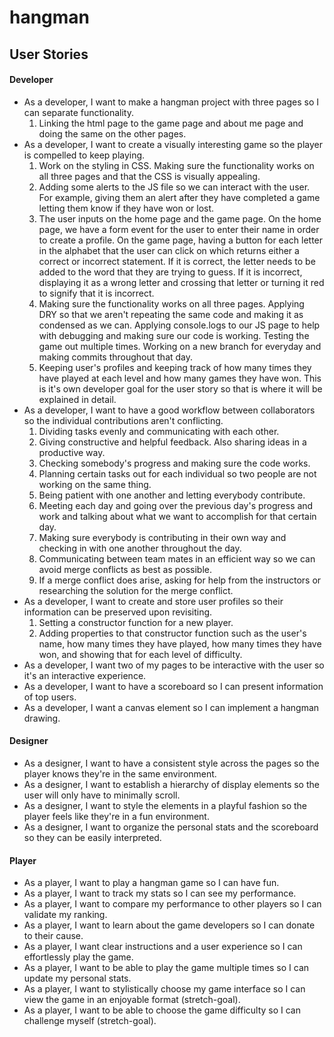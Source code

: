 # hangman

## User Stories
#### Developer
- As a developer, I want to make a hangman project with three pages so I can separate functionality.
  1. Linking the html page to the game page and about me page and doing the same on the other pages.
- As a developer, I want to create a visually interesting game so the player is compelled to keep playing.
  1. Work on the styling in CSS. Making sure the functionality works on all three pages and that the CSS is visually appealing.
  2. Adding some alerts to the JS file so we can interact with the user. For example, giving them an alert after they have completed a game letting them know if they have won or lost.
  3. The user inputs on the home page and the game page. On the home page, we have a form event for the user to enter their name in order to create a profile. On the game page, having a button for each letter in the alphabet that the user can click on which returns either a correct or incorrect statement. If it is correct, the letter needs to be added to the word that they are trying to guess. If it is incorrect, displaying it as a wrong letter and crossing that letter or turning it red to signify that it is incorrect.
  4. Making sure the functionality works on all three pages. Applying DRY so that we aren't repeating the same code and making it as condensed as we can. Applying console.logs to our JS page to help with debugging and making sure our code is working. Testing the game out multiple times. Working on a new branch for everyday and making commits throughout that day.
  5. Keeping user's profiles and keeping track of how many times they have played at each level and how many games they have won. This is it's own developer goal for the user story so that is where it will be explained in detail.
- As a developer, I want to have a good workflow between collaborators so the individual contributions aren't conflicting.
  1. Dividing tasks evenly and communicating with each other.
  2. Giving constructive and helpful feedback. Also sharing ideas in a productive way.
  3. Checking somebody's progress and making sure the code works.
  4. Planning certain tasks out for each individual so two people are not working on the same thing.
  5. Being patient with one another and letting everybody contribute.
  6. Meeting each day and going over the previous day's progress and work and talking about what we want to accomplish for that certain day.
  7. Making sure everybody is contributing in their own way and checking in with one another throughout the day.
  8. Communicating between team mates in an efficient way so we can avoid merge conflicts as best as possible.
  9. If a merge conflict does arise, asking for help from the instructors or researching the solution for the merge conflict.
- As a developer, I want to create and store user profiles so their information can be preserved upon revisiting.
  1. Setting a constructor function for a new player.
  2. Adding properties to that constructor function such as the user's name, how many times they have played, how many times they have won, and showing that for each level of difficulty.
- As a developer, I want two of my pages to be interactive with the user so it's an interactive experience.
- As a developer, I want to have a scoreboard so I can present information of top users.
- As a developer, I want a canvas element so I can implement a hangman drawing.

#### Designer
- As a designer, I want to have a consistent style across the pages so the player knows they're in the same environment.
- As a designer, I want to establish a hierarchy of display elements so the user will only have to minimally scroll.
- As a designer, I want to style the elements in a playful fashion so the player feels like they're in a fun environment.
- As a designer, I want to organize the personal stats and the scoreboard so they can be easily interpreted.

#### Player
- As a player, I want to play a hangman game so I can have fun.
- As a player, I want to track my stats so I can see my performance.
- As a player, I want to compare my performance to other players so I can validate my ranking.
- As a player, I want to learn about the game developers so I can donate to their cause.
- As a player, I want clear instructions and a user experience so I can effortlessly play the game.
- As a player, I want to be able to play the game multiple times so I can update my personal stats.
- As a player, I want to stylistically choose my game interface so I can view the game in an enjoyable format (stretch-goal).
- As a player, I want to be able to choose the game difficulty so I can challenge myself (stretch-goal).
